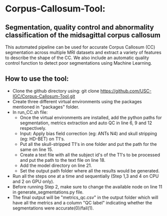 # Corpus-Callosum-Tool: 
## Segmentation, quality control and abnormality classification of the midsagittal corpus callosum

This automated pipeline can be used for accurate Corpus Callosum (CC) segmentation across multiple MRI datasets and extract a variety of features to describe the shape of the CC. We also include an automatic quality control function to detect poor segmentations using Machine Learning.

## How to use the tool:
* Clone the github directory using: git clone https://github.com/USC-IGC/Corpus-Callosum-Tool.git
* Create three different virtual environments using the packages mentioned in "packages" folder.
* In run_CC.sh file:
  * Once the virtual environments are installed, add the python paths for segmentation, metrics extraction and auto QC in line 6, 9 and 12 respectively.
  * Input: Apply bias field correction (eg: ANTs N4) and skull stripping (eg: HD-BET) on T1's.
  * Put all the skull-stripped T1's in one folder and put the path for the same on line 15.
  * Create a text file with all the subject id's of the T1's to be processed and put the path to the text file on line 18.
  * Add the model directory on line 21.
  * Set the output path folder where all the results would be generated.
* Run all the steps one at a time and sequentially (Step 1,3 and 4 on CPU and 2 on GPU only).
* Before running Step 2, make sure to change the available node on line 11 in generate_segmentations.py file.
* The final output will be "metrics_qc.csv" in the output folder which will have all the metrics and a column "QC label" indicating whether the segmentations were accurate(0)/fail(1).

